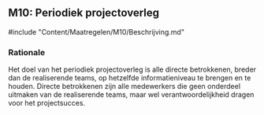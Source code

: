 ## M10: Periodiek projectoverleg

#include "Content/Maatregelen/M10/Beschrijving.md"

### Rationale

Het doel van het periodiek projectoverleg is alle directe betrokkenen, breder dan de realiserende teams, op hetzelfde informatieniveau te brengen en te houden. Directe betrokkenen zijn alle medewerkers die geen onderdeel uitmaken van de realiserende teams, maar wel verantwoordelijkheid dragen voor het projectsucces.
